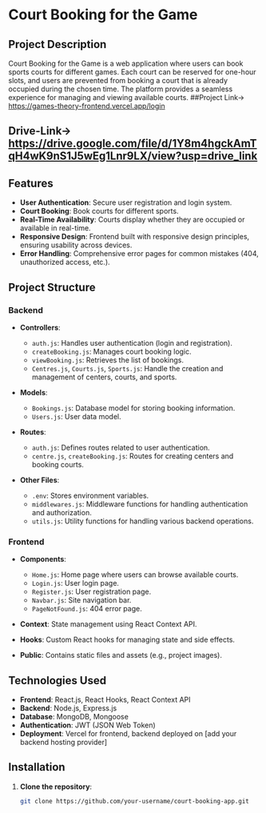 # Court Booking for the Game

## Project Description

Court Booking for the Game is a web application where users can book sports courts for different games. Each court can be reserved for one-hour slots, and users are prevented from booking a court that is already occupied during the chosen time. The platform provides a seamless experience for managing and viewing available courts.
##Project Link->  https://games-theory-frontend.vercel.app/login
## Drive-Link->   https://drive.google.com/file/d/1Y8m4hgckAmTqH4wK9nS1J5wEg1Lnr9LX/view?usp=drive_link

## Features

- **User Authentication**: Secure user registration and login system.
- **Court Booking**: Book courts for different sports.
- **Real-Time Availability**: Courts display whether they are occupied or available in real-time.
- **Responsive Design**: Frontend built with responsive design principles, ensuring usability across devices.
- **Error Handling**: Comprehensive error pages for common mistakes (404, unauthorized access, etc.).

## Project Structure

### Backend
- **Controllers**:
  - `auth.js`: Handles user authentication (login and registration).
  - `createBooking.js`: Manages court booking logic.
  - `viewBooking.js`: Retrieves the list of bookings.
  - `Centres.js`, `Courts.js`, `Sports.js`: Handle the creation and management of centers, courts, and sports.

- **Models**:
  - `Bookings.js`: Database model for storing booking information.
  - `Users.js`: User data model.
  
- **Routes**:
  - `auth.js`: Defines routes related to user authentication.
  - `centre.js`, `createBooking.js`: Routes for creating centers and booking courts.

- **Other Files**:
  - `.env`: Stores environment variables.
  - `middlewares.js`: Middleware functions for handling authentication and authorization.
  - `utils.js`: Utility functions for handling various backend operations.

### Frontend
- **Components**:
  - `Home.js`: Home page where users can browse available courts.
  - `Login.js`: User login page.
  - `Register.js`: User registration page.
  - `Navbar.js`: Site navigation bar.
  - `PageNotFound.js`: 404 error page.
  
- **Context**: State management using React Context API.
  
- **Hooks**: Custom React hooks for managing state and side effects.
  
- **Public**: Contains static files and assets (e.g., project images).

## Technologies Used

- **Frontend**: React.js, React Hooks, React Context API
- **Backend**: Node.js, Express.js
- **Database**: MongoDB, Mongoose
- **Authentication**: JWT (JSON Web Token)
- **Deployment**: Vercel for frontend, backend deployed on [add your backend hosting provider]
  
## Installation

1. **Clone the repository**:
   ```bash
   git clone https://github.com/your-username/court-booking-app.git
